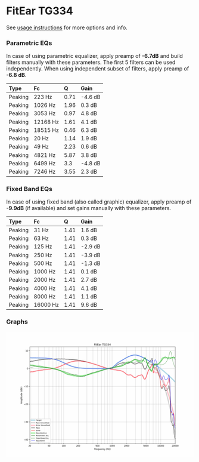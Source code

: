 # FitEar TG334
See [usage instructions](https://github.com/jaakkopasanen/AutoEq#usage) for more options and info.

### Parametric EQs
In case of using parametric equalizer, apply preamp of **-6.7dB** and build filters manually
with these parameters. The first 5 filters can be used independently.
When using independent subset of filters, apply preamp of **-6.8 dB**.

| Type    | Fc       |    Q | Gain    |
|:--------|:---------|:-----|:--------|
| Peaking | 223 Hz   | 0.71 | -4.6 dB |
| Peaking | 1026 Hz  | 1.96 | 0.3 dB  |
| Peaking | 3053 Hz  | 0.97 | 4.8 dB  |
| Peaking | 12168 Hz | 1.61 | 4.1 dB  |
| Peaking | 18515 Hz | 0.46 | 6.3 dB  |
| Peaking | 20 Hz    | 1.14 | 1.9 dB  |
| Peaking | 49 Hz    | 2.23 | 0.6 dB  |
| Peaking | 4821 Hz  | 5.87 | 3.8 dB  |
| Peaking | 6499 Hz  | 3.3  | -4.8 dB |
| Peaking | 7246 Hz  | 3.55 | 2.3 dB  |

### Fixed Band EQs
In case of using fixed band (also called graphic) equalizer, apply preamp of **-9.9dB**
(if available) and set gains manually with these parameters.

| Type    | Fc       |    Q | Gain    |
|:--------|:---------|:-----|:--------|
| Peaking | 31 Hz    | 1.41 | 1.6 dB  |
| Peaking | 63 Hz    | 1.41 | 0.3 dB  |
| Peaking | 125 Hz   | 1.41 | -2.9 dB |
| Peaking | 250 Hz   | 1.41 | -3.9 dB |
| Peaking | 500 Hz   | 1.41 | -1.3 dB |
| Peaking | 1000 Hz  | 1.41 | 0.1 dB  |
| Peaking | 2000 Hz  | 1.41 | 2.7 dB  |
| Peaking | 4000 Hz  | 1.41 | 4.1 dB  |
| Peaking | 8000 Hz  | 1.41 | 1.1 dB  |
| Peaking | 16000 Hz | 1.41 | 9.6 dB  |

### Graphs
![](./FitEar%20TG334.png)